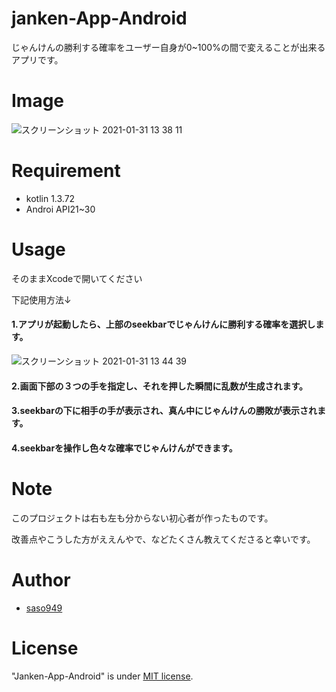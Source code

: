 # janken-App-Android

じゃんけんの勝利する確率をユーザー自身が0~100%の間で変えることが出来るアプリです。


# Image
![スクリーンショット 2021-01-31 13 38 11](https://user-images.githubusercontent.com/77558509/106377773-d7403480-63e2-11eb-8b14-c134067b5550.png)


# Requirement

* kotlin 1.3.72
* Androi API21~30

# Usage

そのままXcodeで開いてください

下記使用方法↓

<h4>
1.アプリが起動したら、上部のseekbarでじゃんけんに勝利する確率を選択します。
</h4>

![スクリーンショット 2021-01-31 13 44 39](https://user-images.githubusercontent.com/77558509/106377887-8b41bf80-63e3-11eb-8ddf-664d0b31783b.png)

<h4>
2.画面下部の３つの手を指定し、それを押した瞬間に乱数が生成されます。
</h4>

<h4>
3.seekbarの下に相手の手が表示され、真ん中にじゃんけんの勝敗が表示されます。
</h4>


<h4>
4.seekbarを操作し色々な確率でじゃんけんができます。
</h4>

# Note

このプロジェクトは右も左も分からない初心者が作ったものです。

改善点やこうした方がええんやで、などたくさん教えてくださると幸いです。

# Author


* [saso949](https://github.com/saso949)

# License
"Janken-App-Android" is under [MIT license](https://en.wikipedia.org/wiki/MIT_License).
